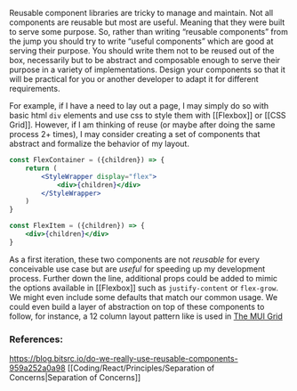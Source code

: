 Reusable component libraries are tricky to manage and maintain. Not all components are reusable but most are useful. Meaning that they were built to serve some purpose. So, rather than writing “reusable components” from the jump you should try to write “useful components” which are good at serving their purpose. You should write them not to be reused out of the box, necessarily but to be abstract and composable enough to serve their purpose in a variety of implementations. Design your components so that it will be practical for you or another developer to adapt it for different requirements.

For example, if I have a need to lay out a page, I may simply do so with basic html `div` elements and use css to style them with [[Flexbox]] or [[CSS Grid]]. However, if I am thinking of reuse (or maybe after doing the same process 2+ times), I may consider creating a set of components that abstract and formalize the behavior of my layout.

```jsx
const FlexContainer = ({children}) => {
	return (
		<StyleWrapper display="flex">
			<div>{children}</div>
		</StyleWrapper> 
	)
}

const FlexItem = ({children}) => {
	<div>{children}</div>
}
```

As a first iteration, these two components are not *reusable* for every conceivable use case but are *useful* for speeding up my development process. Further down the line, additional props could be added to mimic the options available in [[Flexbox]] such as  `justify-content` or `flex-grow`. We might even include some defaults that match our common usage. We could even build a layer of abstraction on top of these components to follow, for instance, a 12 column layout pattern like is used in [The MUI Grid](https://mui.com/material-ui/react-grid/) 
### References:
https://blog.bitsrc.io/do-we-really-use-reusable-components-959a252a0a98
[[Coding/React/Principles/Separation of Concerns|Separation of Concerns]]

